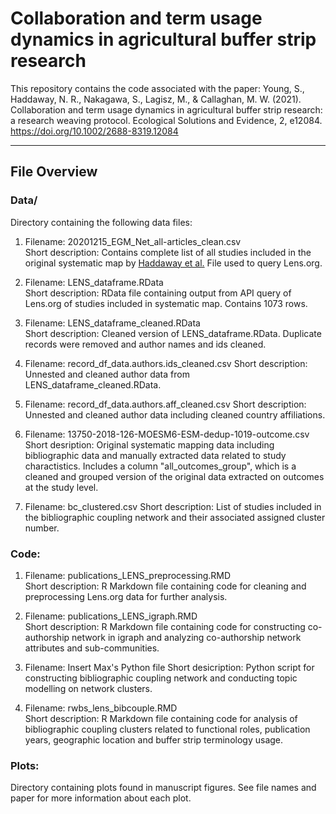 # Collaboration and term usage dynamics in agricultural buffer strip research
This repository contains the code associated with the paper:
Young, S., Haddaway, N. R., Nakagawa, S., Lagisz, M., & Callaghan, M. W. (2021). Collaboration and term usage dynamics in agricultural buffer strip research: a research weaving protocol. Ecological Solutions and Evidence, 2, e12084. https://doi.org/10.1002/2688-8319.12084 

---------------------
File Overview
---------------------
### Data/
Directory containing the following data files:
1. Filename: 20201215_EGM_Net_all-articles_clean.csv       
Short description: Contains complete list of all studies included in the original systematic map by [Haddaway et al.](https://doi.org/10.1186/s13750-016-0067-6) File used to query Lens.org.        
        
2. Filename: LENS_dataframe.RData       
Short description: RData file containing output from API query of Lens.org of studies included in systematic map. Contains 1073 rows.       
        
3. Filename: LENS_dataframe_cleaned.RData        
Short description: Cleaned version of LENS_dataframe.RData. Duplicate records were removed and author names and ids cleaned.

4. Filename: record_df_data.authors.ids_cleaned.csv
Short description: Unnested and cleaned author data from LENS_dataframe_cleaned.RData.

5. Filename: record_df_data.authors.aff_cleaned.csv
Short description: Unnested and cleaned author data including cleaned country affiliations.

6. Filename: 13750-2018-126-MOESM6-ESM-dedup-1019-outcome.csv
Short desription: Original systematic mapping data including bibliographic data and manually extracted data related to study charactistics. Includes a column "all_outcomes_group", which is a cleaned and grouped version of the original data extracted on outcomes at the study level.

7. Filename: bc_clustered.csv
Short description: List of studies included in the bibliographic coupling network and their associated assigned cluster number.

### Code:
1. Filename: publications_LENS_preprocessing.RMD   
Short description: R Markdown file containing code for cleaning and preprocessing Lens.org data for further analysis.        
        
2. Filename: publications_LENS_igraph.RMD       
Short description: R Markdown file containing code for constructing co-authorship network in igraph and analyzing co-authorship network attributes and sub-communities.

3. Filename: Insert Max's Python file
Short desicription: Python script for constructing bibliographic coupling network and conducting topic modelling on network clusters.        

5. Filename: rwbs_lens_bibcouple.RMD     
Short description: R Markdown file containing code for analysis of bibliographic coupling clusters related to functional roles, publication years, geographic location and buffer strip terminology usage. 

### Plots:
Directory containing plots found in manuscript figures. See file names and paper for more information about each plot.


